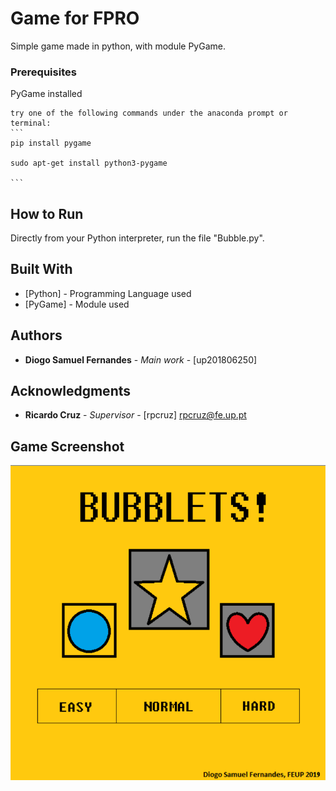 # Game for FPRO

Simple game made in python, with module PyGame.

### Prerequisites

PyGame installed

    try one of the following commands under the anaconda prompt or terminal:
    ```
    pip install pygame
    
    sudo apt-get install python3-pygame
    
    ```

## How to Run

 Directly from your Python interpreter, run the file "Bubble.py".

## Built With

* [Python] - Programming Language used
* [PyGame] - Module used

## Authors

* **Diogo Samuel Fernandes** - *Main work* - [up201806250]

## Acknowledgments

* **Ricardo Cruz** - *Supervisor* - [rpcruz] rpcruz@fe.up.pt

## Game Screenshot

![Game Screenshot](Bubble/Screenshot.png "Game Screenshot")
